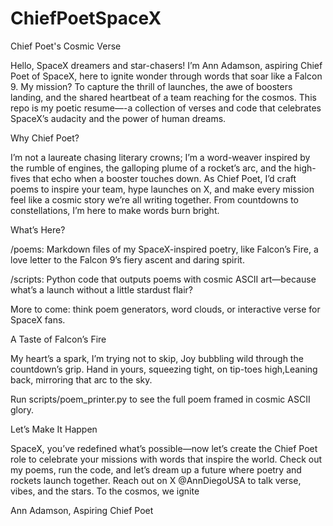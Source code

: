 # ChiefPoetSpaceX

Chief Poet's Cosmic Verse

Hello, SpaceX dreamers and star-chasers! I’m Ann Adamson, aspiring Chief Poet of SpaceX, here to ignite wonder through words that soar like a Falcon 9. My mission? To capture the thrill of launches, the awe of boosters landing, and the shared heartbeat of a team reaching for the cosmos. This repo is my poetic resume—-a collection of verses and code that celebrates SpaceX’s audacity and the power of human dreams.

Why Chief Poet?

I’m not a laureate chasing literary crowns; I’m a word-weaver inspired by the rumble of engines, the galloping plume of a rocket’s arc, and the high-fives that echo when a booster touches down. As Chief Poet, I’d craft poems to inspire your team, hype launches on X, and make every mission feel like a cosmic story we’re all writing together. From countdowns to constellations, I’m here to make words burn bright.

What’s Here?

/poems: Markdown files of my SpaceX-inspired poetry, like Falcon’s Fire, a love letter to the Falcon 9’s fiery ascent and daring spirit.

/scripts: Python code that outputs poems with cosmic ASCII art—because what’s a launch without a little stardust flair?

More to come: think poem generators, word clouds, or interactive verse for SpaceX fans.

A Taste of Falcon’s Fire

My heart’s a spark, I’m trying not to skip, Joy bubbling wild through the countdown’s grip.
Hand in yours, squeezing tight, on tip-toes high,Leaning back, mirroring that arc to the sky.

Run scripts/poem_printer.py to see the full poem framed in cosmic ASCII glory.

Let’s Make It Happen

SpaceX, you’ve redefined what’s possible—now let’s create the Chief Poet role to celebrate your missions with words that inspire the world. Check out my poems, run the code, and let’s dream up a future where poetry and rockets launch together. Reach out on X @AnnDiegoUSA to talk verse, vibes, and the stars.
To the cosmos, we ignite

Ann Adamson, Aspiring Chief Poet
